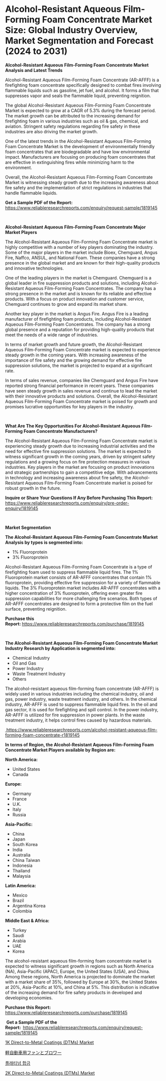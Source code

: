 <p><h1>Alcohol-Resistant Aqueous Film-Forming Foam Concentrate Market Size: Global Industry Overview, Market Segmentation and Forecast (2024 to 2031)</h1></p><p><strong>Alcohol-Resistant Aqueous Film-Forming Foam Concentrate Market Analysis and Latest Trends</strong></p>
<p><p>Alcohol-Resistant Aqueous Film-Forming Foam Concentrate (AR-AFFF) is a firefighting foam concentrate specifically designed to combat fires involving flammable liquids such as gasoline, jet fuel, and alcohol. It forms a film that suppresses vapor and seals the flammable liquid, preventing reignition.</p><p>The global Alcohol-Resistant Aqueous Film-Forming Foam Concentrate Market is expected to grow at a CAGR of 5.3% during the forecast period. The market growth can be attributed to the increasing demand for firefighting foam in various industries such as oil & gas, chemical, and aviation. Stringent safety regulations regarding fire safety in these industries are also driving the market growth.</p><p>One of the latest trends in the Alcohol-Resistant Aqueous Film-Forming Foam Concentrate Market is the development of environmentally friendly foam concentrates that are biodegradable and have low environmental impact. Manufacturers are focusing on producing foam concentrates that are effective in extinguishing fires while minimizing harm to the environment.</p><p>Overall, the Alcohol-Resistant Aqueous Film-Forming Foam Concentrate Market is witnessing steady growth due to the increasing awareness about fire safety and the implementation of strict regulations in industries that handle flammable liquids.</p></p>
<p><strong>Get a Sample PDF of the Report:&nbsp;</strong> <a href="https://www.reliableresearchreports.com/enquiry/request-sample/1819145">https://www.reliableresearchreports.com/enquiry/request-sample/1819145</a></p>
<p>&nbsp;</p>
<p><strong>Alcohol-Resistant Aqueous Film-Forming Foam Concentrate Major Market Players</strong></p>
<p><p>The Alcohol-Resistant Aqueous Film-Forming Foam Concentrate market is highly competitive with a number of key players dominating the industry. Some of the major players in the market include Bioex, Chemguard, Angus Fire, Naffco, ANSUL, and National Foam. These companies have a strong presence in the global market and are known for their high-quality products and innovative technologies.</p><p>One of the leading players in the market is Chemguard. Chemguard is a global leader in fire suppression products and solutions, including Alcohol-Resistant Aqueous Film-Forming Foam Concentrates. The company has a strong presence in the market and is known for its reliable and effective products. With a focus on product innovation and customer service, Chemguard continues to grow and expand its market share.</p><p>Another key player in the market is Angus Fire. Angus Fire is a leading manufacturer of firefighting foam products, including Alcohol-Resistant Aqueous Film-Forming Foam Concentrates. The company has a strong global presence and a reputation for providing high-quality products that meet the needs of a wide range of industries.</p><p>In terms of market growth and future growth, the Alcohol-Resistant Aqueous Film-Forming Foam Concentrate market is expected to experience steady growth in the coming years. With increasing awareness of the importance of fire safety and the growing demand for effective fire suppression solutions, the market is projected to expand at a significant rate.</p><p>In terms of sales revenue, companies like Chemguard and Angus Fire have reported strong financial performance in recent years. These companies have seen steady growth in sales revenue and continue to lead the market with their innovative products and solutions. Overall, the Alcohol-Resistant Aqueous Film-Forming Foam Concentrate market is poised for growth and promises lucrative opportunities for key players in the industry.</p></p>
<p>&nbsp;</p>
<p><strong>What Are The Key Opportunities For Alcohol-Resistant Aqueous Film-Forming Foam Concentrate Manufacturers?</strong></p>
<p><p>The Alcohol-Resistant Aqueous Film-Forming Foam Concentrate market is experiencing steady growth due to increasing industrial activities and the need for effective fire suppression solutions. The market is expected to witness significant growth in the coming years, driven by stringent safety regulations and a growing focus on fire protection measures in various industries. Key players in the market are focusing on product innovations and strategic partnerships to gain a competitive edge. With advancements in technology and increasing awareness about fire safety, the Alcohol-Resistant Aqueous Film-Forming Foam Concentrate market is poised for robust growth in the future.</p></p>
<p><strong>Inquire or Share Your Questions If Any Before Purchasing This Report:</strong> <a href="https://www.reliableresearchreports.com/enquiry/pre-order-enquiry/1819145">https://www.reliableresearchreports.com/enquiry/pre-order-enquiry/1819145</a></p>
<p>&nbsp;</p>
<p><strong>Market Segmentation</strong></p>
<p><strong>The Alcohol-Resistant Aqueous Film-Forming Foam Concentrate Market Analysis by types is segmented into:</strong></p>
<p><ul><li>1% Fluoroprotein</li><li>3% Fluoroprotein</li></ul></p>
<p><p>Alcohol-Resistant Aqueous Film-Forming Foam Concentrate is a type of firefighting foam used to suppress flammable liquid fires. The 1% Fluoroprotein market consists of AR-AFFF concentrates that contain 1% fluoroprotein, providing effective fire suppression for a variety of flammable liquids. The 3% Fluoroprotein market includes AR-AFFF concentrates with a higher concentration of 3% fluoroprotein, offering even greater fire suppression capabilities for more challenging fire scenarios. Both types of AR-AFFF concentrates are designed to form a protective film on the fuel surface, preventing reignition.</p></p>
<p><strong>Purchase this Report:&nbsp;</strong><a href="https://www.reliableresearchreports.com/purchase/1819145">https://www.reliableresearchreports.com/purchase/1819145</a></p>
<p>&nbsp;</p>
<p><strong>The Alcohol-Resistant Aqueous Film-Forming Foam Concentrate Market Industry Research by Application is segmented into:</strong></p>
<p><ul><li>Chemical Industry</li><li>Oil and Gas</li><li>Power Industry</li><li>Waste Treatment Industry</li><li>Others</li></ul></p>
<p><p>The alcohol-resistant aqueous film-forming foam concentrate (AR-AFFF) is widely used in various industries including the chemical industry, oil and gas, power industry, waste treatment industry, and others. In the chemical industry, AR-AFFF is used to suppress flammable liquid fires. In the oil and gas sector, it is used for firefighting and spill control. In the power industry, AR-AFFF is utilized for fire suppression in power plants. In the waste treatment industry, it helps control fires caused by hazardous materials.</p></p>
<p><a href="https://www.reliableresearchreports.com/alcohol-resistant-aqueous-film-forming-foam-concentrate-r1819145">&nbsp;https://www.reliableresearchreports.com/alcohol-resistant-aqueous-film-forming-foam-concentrate-r1819145</a></p>
<p><strong>In terms of Region, the Alcohol-Resistant Aqueous Film-Forming Foam Concentrate Market Players available by Region are:</strong></p>
<p>
    <p> <strong> North America: </strong>
        <ul>
            <li>United States</li>
            <li>Canada</li>
        </ul>
        </p> 
    <p> <strong> Europe: </strong>
        <ul>
            <li>Germany</li>
            <li>France</li>
            <li>U.K.</li>
            <li>Italy</li>
            <li>Russia</li>
        </ul>
        </p> 
    <p> <strong> Asia-Pacific: </strong>
        <ul>
            <li>China</li>
            <li>Japan</li>
            <li>South Korea</li>
            <li>India</li>
            <li>Australia</li>
            <li>China Taiwan</li>
            <li>Indonesia</li>
            <li>Thailand</li>
            <li>Malaysia</li>
        </ul>
        </p> 
    <p> <strong> Latin America: </strong>
        <ul>
            <li>Mexico</li>
            <li>Brazil</li>
            <li>Argentina Korea</li>
            <li>Colombia</li>
        </ul>
        </p> 
    <p> <strong> Middle East & Africa: </strong>
        <ul>
            <li>Turkey</li>
            <li>Saudi</li>
            <li>Arabia</li>
            <li>UAE</li>
            <li>Korea</li>
        </ul>
    </p>
    </p>
<p><p>The alcohol-resistant aqueous film-forming foam concentrate market is expected to witness significant growth in regions such as North America (NA), Asia-Pacific (APAC), Europe, the United States (USA), and China. Among these regions, North America is projected to dominate the market with a market share of 35%, followed by Europe at 30%, the United States at 20%, Asia-Pacific at 10%, and China at 5%. This distribution is indicative of the increasing demand for fire safety products in developed and developing economies.</p></p>
<p><strong>Purchase this Report: </strong><a href="https://www.reliableresearchreports.com/purchase/1819145">https://www.reliableresearchreports.com/purchase/1819145</a></p>
<p>&nbsp;<strong>Get a Sample PDF of the Report:&nbsp;&nbsp;</strong><a href="https://www.reliableresearchreports.com/enquiry/request-sample/1819145">https://www.reliableresearchreports.com/enquiry/request-sample/1819145</a></p>
<p><strong></strong></p>
<p><p><a href="https://github.com/brentleyjimmiealvaradoz4l1rea/Market-Research-Report-List-3/blob/main/1k-direct-to-metal-coatings-dtms-market.md">1K Direct-to-Metal Coatings (DTMs) Market</a></p><p><a href="https://github.com/DayanaRunolfsdottir/Market-Research-Report-List-1/blob/main/1865922137619.md">軽自動車用ファンとブロワー</a></p><p><a href="https://github.com/alpinestartsekian/Market-Research-Report-List-1/blob/main/6040742143209.md">플래티넘 합금</a></p><p><a href="https://github.com/Angelnienowdseej3e45z3p8c/Market-Research-Report-List-3/blob/main/2k-direct-to-metal-coatings-dtms-market.md">2K Direct-to-Metal Coatings (DTMs) Market</a></p></p>
